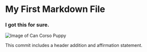 # My First Markdown File
### I got this for sure.
![Image of Can Corso Puppy](https://www.akc.org/wp-content/uploads/2021/10/Cane-Corso-puppy-laying-down-indoors.jpeg)


This commit includes a header addition and affirmation statement.
